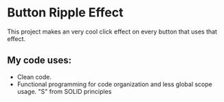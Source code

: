 # Button Ripple Effect
This project makes an very cool click effect on every button that uses that effect.
## My code uses:
- Clean code.
- Functional programming for code organization and less global scope usage.
"S" from SOLID principles